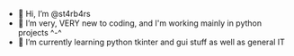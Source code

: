 - 👋 Hi, I’m @st4rb4rs
- 👀 I’m very, VERY new to coding, and I'm working mainly in python projects ^-^
- 🌱 I’m currently learning python tkinter and gui stuff as well as general IT

